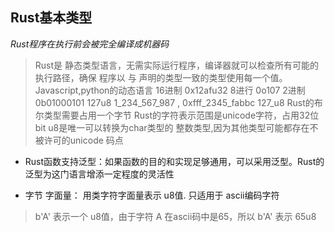 ## Rust基本类型

*Rust程序在执行前会被完全编译成机器码*
>Rust是 静态类型语言，无需实际运行程序，编译器就可以检查所有可能的执行路径，确保
>程序以 与  声明的类型一致的类型使用每一个值。  Javascript,python的动态语言
>16进制 0x12afu32   8进行  0o107 2进制  0b01000101
>127u8   1_234_567_987 ,  0xfff_2345_fabbc  127_u8
>Rust的布尔类型需要占用一个字节
>Rust的字符表示范围是unicode字符，占用32位bit
>u8是唯一可以转换为char类型的 整数类型,因为其他类型可能都存在不被许可的unicode                   码点
* Rust函数支持泛型：如果函数的目的和实现足够通用，可以采用泛型。Rust的泛型为这门语言增添一定程度的灵活性        

* 字节                                                                                     字面量： 用类字符字面量表示 u8值. 只适用于 ascii编码字符
>b'A'  表示一个 u8值，由于字符 A 在ascii码中是65，所以 b'A' 表示 65u8
